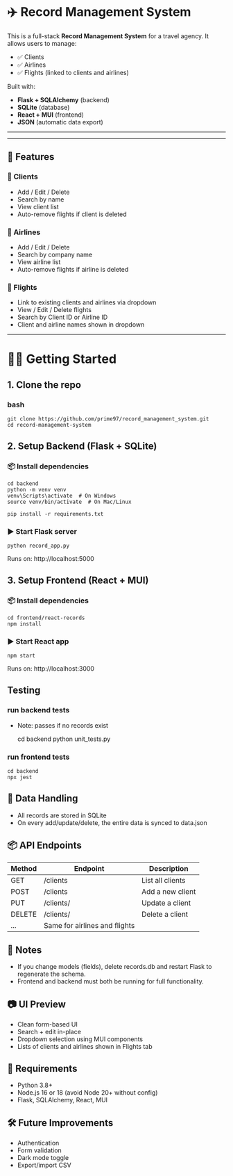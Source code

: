 # ✈️ Record Management System

This is a full-stack **Record Management System** for a travel agency. It allows users to manage:

- ✅ Clients
- ✅ Airlines
- ✅ Flights (linked to clients and airlines)

Built with:
- **Flask + SQLAlchemy** (backend)
- **SQLite** (database)
- **React + MUI** (frontend)
- **JSON** (automatic data export)

---


---

## 🚀 Features

### 🔹 Clients
- Add / Edit / Delete
- Search by name
- View client list
- Auto-remove flights if client is deleted

### 🔹 Airlines
- Add / Edit / Delete
- Search by company name
- View airline list
- Auto-remove flights if airline is deleted

### 🔹 Flights
- Link to existing clients and airlines via dropdown
- View / Edit / Delete flights
- Search by Client ID or Airline ID
- Client and airline names shown in dropdown

---

# 🧑‍💻 Getting Started

## 1. Clone the repo

### bash

    git clone https://github.com/prime97/record_management_system.git
    cd record-management-system

## 2. Setup Backend (Flask + SQLite)
### 📦 Install dependencies

    cd backend
    python -m venv venv
    venv\Scripts\activate  # On Windows
    source venv/bin/activate  # On Mac/Linux
    
    pip install -r requirements.txt
### ▶️ Start Flask server
    python record_app.py
Runs on: http://localhost:5000

## 3. Setup Frontend (React + MUI)
### 📦 Install dependencies

    cd frontend/react-records
    npm install

### ▶️ Start React app
    npm start
Runs on: http://localhost:3000

## Testing
### run backend tests
* Note: passes if no records exist
  
    cd backend
    python unit_tests.py

### run frontend tests

    cd backend
    npx jest


## 💾 Data Handling
* All records are stored in SQLite
* On every add/update/delete, the entire data is synced to data.json

## 📦 API Endpoints

| Method | Endpoint                      | Description      |
| ------ | ----------------------------- | ---------------- |
| GET    | /clients                      | List all clients |
| POST   | /clients                      | Add a new client |
| PUT    | /clients/<id>                 | Update a client  |
| DELETE | /clients/<id>                 | Delete a client  |
| ...    | Same for airlines and flights |                  |

## 🧠 Notes
* If you change models (fields), delete records.db and restart Flask to regenerate the schema.
* Frontend and backend must both be running for full functionality.

## 📷 UI Preview
* Clean form-based UI
* Search + edit in-place
* Dropdown selection using MUI components
* Lists of clients and airlines shown in Flights tab

## 📌 Requirements
* Python 3.8+
* Node.js 16 or 18 (avoid Node 20+ without config)
* Flask, SQLAlchemy, React, MUI


## 🛠️ Future Improvements
* Authentication
* Form validation
* Dark mode toggle
* Export/import CSV
